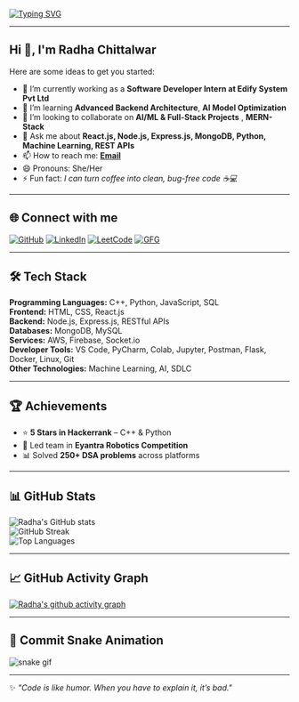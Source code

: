 <!-- Typing SVG -->
[![Typing SVG](https://readme-typing-svg.herokuapp.com?font=Fira+Code&pause=1000&color=6A5ACD&width=550&lines=Hi+%F0%9F%91%8B%2C+I'm+Radha+Chittalwar;Full+Stack+Developer+%26+AI+Enthusiast;MERN+Stack+%7C+Machine+Learning+%7C+Cloud;Passionate+about+Building+Innovative+Solutions)](https://git.io/typing-svg)

---

## Hi 👋, I'm Radha Chittalwar

Here are some ideas to get you started:  
- 🔭 I’m currently working as a **Software Developer Intern at Edify System Pvt Ltd**  
- 🌱 I’m learning **Advanced Backend Architecture**, **AI Model Optimization** 
- 👯 I’m looking to collaborate on **AI/ML & Full-Stack Projects** , **MERN-Stack** 
- 💬 Ask me about **React.js, Node.js, Express.js, MongoDB, Python, Machine Learning, REST APIs**  
- 📫 How to reach me: **[Email](mailto:chittalwarradha@gmail.com)**  
- 😄 Pronouns: She/Her  
- ⚡ Fun fact: *I can turn coffee into clean, bug-free code ☕💻*  

---

## 🌐 Connect with me
[![GitHub](https://img.shields.io/badge/GitHub-000?style=for-the-badge&logo=github)](https://github.com/radha35)
[![LinkedIn](https://img.shields.io/badge/LinkedIn-0077B5?style=for-the-badge&logo=linkedin)](https://www.linkedin.com/in/radha-chittalwar-589048243/)
[![LeetCode](https://img.shields.io/badge/LeetCode-FFA116?style=for-the-badge&logo=leetcode)](https://leetcode.com/u/Radha_89/)
[![GFG](https://img.shields.io/badge/GeeksforGeeks-2F8D46?style=for-the-badge&logo=geeksforgeeks)](https://www.geeksforgeeks.org/user/rchittawar31/)

---

## 🛠 Tech Stack
**Programming Languages:** C++, Python, JavaScript, SQL  
**Frontend:** HTML, CSS, React.js  
**Backend:** Node.js, Express.js, RESTful APIs  
**Databases:** MongoDB, MySQL  
**Services:** AWS, Firebase, Socket.io  
**Developer Tools:** VS Code, PyCharm, Colab, Jupyter, Postman, Flask, Docker, Linux, Git  
**Other Technologies:** Machine Learning, AI, SDLC  

---

## 🏆 Achievements
- ⭐ **5 Stars in Hackerrank** – C++ & Python  
- 🏅 Led team in **Eyantra Robotics Competition**  
- 📊 Solved **250+ DSA problems** across platforms  

---

## 📊 GitHub Stats
![Radha's GitHub stats](https://github-readme-stats.vercel.app/api?username=radha35&show_icons=true&theme=tokyonight)  
![GitHub Streak](https://github-readme-streak-stats.herokuapp.com/?user=radha35&theme=tokyonight)  
![Top Languages](https://github-readme-stats.vercel.app/api/top-langs/?username=radha35&layout=compact&theme=tokyonight)  

---

## 📈 GitHub Activity Graph
[![Radha's github activity graph](https://github-readme-activity-graph.vercel.app/graph?username=radha35&bg_color=0d1117&color=6A5ACD&line=00bfff&point=ffffff&area=true&hide_border=true)](https://github.com/ashutosh00710/github-readme-activity-graph)

---

## 🐍 Commit Snake Animation
![snake gif](https://github.com/radha35/radha35/blob/output/github-contribution-grid-snake.svg)

---

✨ *"Code is like humor. When you have to explain it, it’s bad."*
